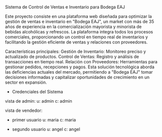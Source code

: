 Sistema de Control de Ventas e Inventario para Bodega EAJ

Este proyecto consiste en una plataforma web diseñada para optimizar la gestión de ventas e inventario en "Bodega EAJ", un market con más de 35 años de experiencia en la comercialización mayorista y minorista de bebidas alcohólicas y refrescos. La plataforma integra todos los procesos comerciales, proporcionando un control en tiempo real de inventarios y facilitando la gestión eficiente de ventas y relaciones con proveedores.

Características principales:
Gestión de Inventario: Monitoreo preciso y actualizado de productos.
Control de Ventas: Registro y análisis de transacciones en tiempo real.
Relación con Proveedores: Herramientas para gestionar pedidos, recepciones y pagos.
Esta solución tecnológica aborda las deficiencias actuales del mercado, permitiendo a "Bodega EAJ" tomar decisiones informadas y capitalizar oportunidades de crecimiento en un sector en expansión.

- Credenciales del Sistema

vista de admin:
u: admin
c: admin

vista de vendedor:
+ primer usuario
u: maria
c: maria

+ segundo usuario
u: angel
c: angel

